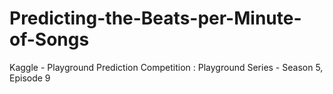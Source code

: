 # Predicting-the-Beats-per-Minute-of-Songs
Kaggle - Playground Prediction Competition : Playground Series - Season 5, Episode 9
